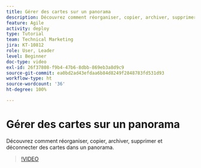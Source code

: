 ```yaml
---
title: Gérer des cartes sur un panorama
description: Découvrez comment réorganiser, copier, archiver, supprimer et déconnecter des cartes dans un panorama.
feature: Agile
activity: deploy
type: Tutorial
team: Technical Marketing
jira: KT-10812
role: User, Leader
level: Beginner
doc-type: video
exl-id: 26f37808-f9b4-47b6-8dbb-869eb3a8d9c9
source-git-commit: ea0bd2ad43efdaa6b84d8249f2848783fd531d93
workflow-type: ht
source-wordcount: '36'
ht-degree: 100%

---
```


# Gérer des cartes sur un panorama

Découvrez comment réorganiser, copier, archiver, supprimer et déconnecter des cartes dans un panorama.

>[!VIDEO](https://video.tv.adobe.com/v/346810/?quality=12&learn=on)
